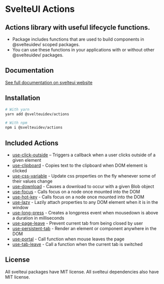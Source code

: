 # SvelteUI Actions

## Actions library with useful lifecycle functions.

- Package includes functions that are used to build components in @svelteuidev/ scoped packages.
- You can use these functions in your applications with or without other @svelteuidev/ packages.

## Documentation

[See full documentation on svelteui website](https://svelteui.org/)

## Installation

```bash
# With yarn
yarn add @svelteuidev/actions

# With npm
npm i @svelteuidev/actions
```

## Included Actions

- [use-click-outside](https://svelteui.org/actions/use-click-outside) – Triggers a callback when a user clicks outside of a given element
- [use-clipboard](https://svelteui.org/actions/use-clipboard) - Copies text to the clipboard when DOM element is clicked
- [use-css-variable](https://svelteui.org/actions/use-css-variable) - Update css properties on the fly whenever some of their values change
- [use-download](https://svelteui.org/actions/use-download) - Causes a download to occur with a given Blob object
- [use-focus](https://svelteui.org/actions/use-focus) - Calls focus on a node once mounted into the DOM
- [use-hot-key](https://svelteui.org/actions/use-hot-key) - Calls focus on a node once mounted into the DOM
- [use-lazy](https://svelteui.org/actions/use-lazy) - Lazily attach properties to any DOM element when it is in the window
- [use-long-press](https://svelteui.org/actions/use-long-press) - Creates a longpress event when mousedown is above a duration in milliseconds
- [use-page-leave](https://svelteui.org/actions/use-page-leave) - Prevent current tab from being closed by user
- [use-persistent-tab](https://svelteui.org/actions/use-persistent-tab) - Render an element or component anywhere in the DOM
- [use-portal](https://svelteui.org/actions/use-portal) - Call function when mouse leaves the page
- [use-tab-leave](https://svelteui.org/actions/use-tab-leave) - Call a function when the current tab is switched

## License

All svelteui packages have MIT license. All svelteui dependencies also have MIT license.
